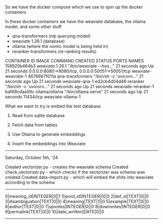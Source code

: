 So we have the docker compose which we use to spin up the docker containers

In these docker containers we have the weaviate database, the ollama model, and some other stuff 

- qna-transformers (nlp querying model)
- weaviate 1.26.1 (database)
- ollama (where the nomic model is being held in)
- reranker-transformers (re-ranking results)

CONTAINER ID   IMAGE                  COMMAND                  CREATED          STATUS          PORTS                                              NAMES
158925b464b3   weaviate:1.26.1        "/bin/weaviate --hos…"   21 seconds ago   Up 21 seconds   0.0.0.0:8080->8080/tcp, 0.0.0.0:50051->50051/tcp   weaviate-weaviate-1
4676667f011a   qna-transformers       "/bin/sh -c 'uvicorn…"   21 seconds ago   Up 21 seconds                                                      weaviate-qna-1
ed2cb4d04d48   reranker               "/bin/sh -c 'uvicorn…"   21 seconds ago   Up 21 seconds                                                      weaviate-reranker-1
baf68cdaa59c   ollama/ollama          "/bin/ollama serve"      21 seconds ago   Up 21 seconds   11434/tcp                                          weaviate-ollama-1

What we want to try is embed the test database

1) Read from sqlite database
2) Fetch data from tables

3) Use Ollama to generate embeddings

4) Insert the embeddings into Weaviate

-----------------

Saturday, October 5th, '24

Created vectorizer.py - creates the weaviate schema
Created check_vectorizer.py - which checks if the vectorizer was schema was created
Created data-import.py - which will embed the shits into weaviate according to the schema

-----------------

0|meaning_id|INTEGER|0||1
1|word_id|INTEGER|0||0
2|def_id|TEXT|0||0
3|disambiguation|TEXT|0||0
4|meaning|TEXT|1||0
5|example|TEXT|0||0
6|author|TEXT|0||0
7|upvotes|INTEGER|0||0
8|downvotes|INTEGER|0||0
9|permalink|TEXT|0||0
10|date_written|DATE|0||0

----------------

